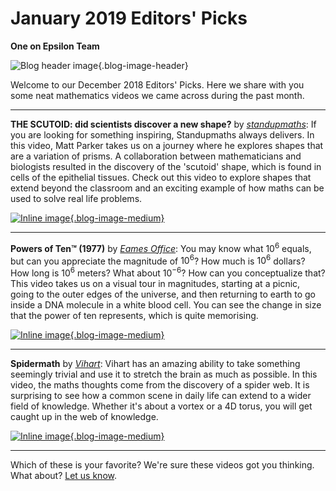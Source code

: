 # January 2019 Editors' Picks

**One on Epsilon Team**

![Blog header image](https://es-app.com/assets/udpn23.jpg){.blog-image-header}

Welcome to our December 2018 Editors' Picks. Here we share with you some neat mathematics videos we came across during the past month.

---

**THE SCUTOID: did scientists discover a new shape?** by *[standupmaths](https://www.youtube.com/channel/UCSju5G2aFaWMqn-_0YBtq5A)*:
If you are looking for something inspiring, Standupmaths always delivers. 
In this video, Matt Parker takes us on a journey where he explores shapes that are a variation of prisms. 
A collaboration between mathematicians and biologists resulted in the discovery of the 'scutoid' shape, which is found in cells of the epithelial tissues.
Check out this video to explore shapes that extend beyond the classroom and an exciting example of how maths can be used to solve real life problems. 

[![Inline image](https://i.ytimg.com/vi/2_NZ1ql8B8Y/mqdefault.jpg){.blog-image-medium}](https://epsilonstream.com/video/ql8b8y/)

---

**Powers of Ten™ (1977)** by *[Eames Office](https://www.youtube.com/channel/UCCRa-wycVfgh1ctaKaD0BeQ)*:  You may know what $10^6$ equals, but can you appreciate the magnitude of $10^6$? How much is $10^6$ dollars? How long is $10^6$ meters?
What about $10^{-6}$? How can you conceptualize that?
This video takes us on a visual tour in magnitudes, starting at a picnic, going to the outer edges of the universe, and then returning to earth to go inside a DNA molecule in a white blood cell.
You can see the change in size that the power of ten represents, which is quite memorising.

[![Inline image](https://i.ytimg.com/vi/0fKBhvDjuy0/mqdefault.jpg){.blog-image-medium}](https://www.youtube.com/watch?v=0fKBhvDjuy0)

---

**Spidermath** by *[Vihart](https://www.youtube.com/channel/UCOGeU-1Fig3rrDjhm9Zs_wg)*: Vihart has an amazing ability to take something seemingly trivial and use it to stretch the brain as much as possible.  In this video, the maths thoughts come from the discovery of a spider web. It is surprising to see how a common scene in daily life can extend to a wider field of knowledge.
Whether it's about a vortex or a 4D torus, you will get caught up in the web of knowledge.

[![Inline image](https://i.ytimg.com/vi/LMCu9DVizTM/mqdefault.jpg){.blog-image-medium}](https://www.youtube.com/watch?v=LMCu9DVizTM)

---

Which of these is your favorite? We're sure these videos got you thinking. What about? [Let us know](https://oneonepsilon.com/contact/).